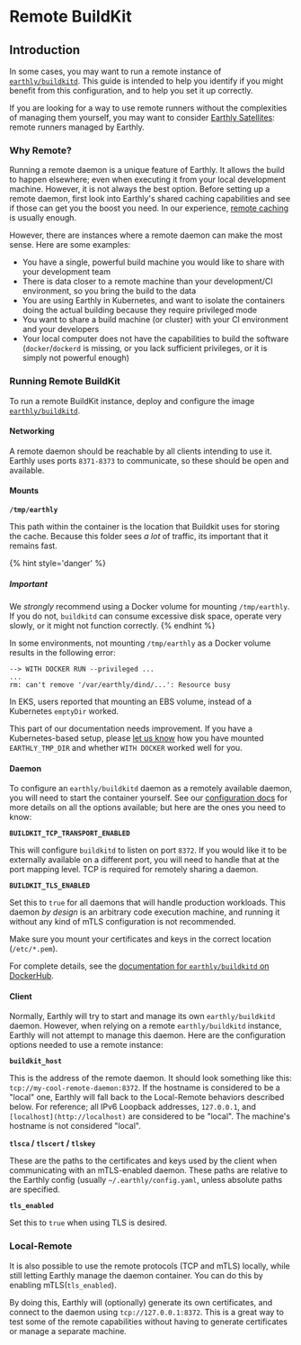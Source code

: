 # Remote BuildKit 

## Introduction

In some cases, you may want to run a remote instance of [`earthly/buildkitd`](https://hub.docker.com/r/earthly/buildkitd). This guide is intended to help you identify if you might benefit from this configuration, and to help you set it up correctly.

If you are looking for a way to use remote runners without the complexities of managing them yourself, you may want to consider [Earthly Satellites](../cloud/satellites.md): remote runners managed by Earthly.

### Why Remote?

Running a remote daemon is a unique feature of Earthly. It allows the build to happen elsewhere; even when executing it from your local development machine. However, it is not always the best option. Before setting up a remote daemon, first look into Earthly's shared caching capabilities and see if those can get you the boost you need. In our experience, [remote caching](../remote-caching.md) is usually enough.

However, there are instances where a remote daemon can make the most sense. Here are some examples:

- You have a single, powerful build machine you would like to share with your development team
- There is data closer to a remote machine than your development/CI environment, so you bring the build to the data
- You are using Earthly in Kubernetes, and want to isolate the containers doing the actual building because they require privileged mode
- You want to share a build machine (or cluster) with your CI environment and your developers
- Your local computer does not have the capabilities to build the software (`docker`/`dockerd` is missing, or you lack sufficient privileges, or it is simply not powerful enough)

### Running Remote BuildKit

To run a remote BuildKit instance, deploy and configure the image [`earthly/buildkitd`](https://hub.docker.com/r/earthly/buildkitd).

#### Networking

A remote daemon should be reachable by all clients intending to use it. Earthly uses ports `8371-8373` to communicate, so these should be open and available.

#### Mounts

**`/tmp/earthly`**

This path within the container is the location that Buildkit uses for storing the cache. Because this folder sees _a lot_ of traffic, its important that it remains fast.

{% hint style='danger' %}
##### Important
We *strongly* recommend using a Docker volume for mounting `/tmp/earthly`. If you do not, `buildkitd` can consume excessive disk space, operate very slowly, or it might not function correctly.
{% endhint %}

In some environments, not mounting `/tmp/earthly` as a Docker volume results in the following error:

```
--> WITH DOCKER RUN --privileged ...
...
rm: can't remove '/var/earthly/dind/...': Resource busy
```

In EKS, users reported that mounting an EBS volume, instead of a Kubernetes `emptyDir` worked.

This part of our documentation needs improvement. If you have a Kubernetes-based setup, please [let us know](https://earthly.dev/slack) how you have mounted `EARTHLY_TMP_DIR` and whether `WITH DOCKER` worked well for you.

#### Daemon

To configure an `earthly/buildkitd` daemon as a remotely available daemon, you will need to start the container yourself. See our [configuration docs](../earthly-config/earthly-config.md) for more details on all the options available; but here are the ones you need to know:

**`BUILDKIT_TCP_TRANSPORT_ENABLED`**

This will configure `buildkitd` to listen on port `8372`. If you would like it to be externally available on a different port, you will need to handle that at the port mapping level. TCP is required for remotely sharing a daemon.

**`BUILDKIT_TLS_ENABLED`**

Set this to `true` for all daemons that will handle production workloads. This daemon *by design* is an arbitrary code execution machine, and running it without any kind of mTLS configuration is not recommended.

Make sure you mount your certificates and keys in the correct location (`/etc/*.pem`).

For complete details, see the [documentation for `earthly/buildkitd` on DockerHub](https://hub.docker.com/r/earthly/buildkitd).

#### Client

Normally, Earthly will try to start and manage its own `earthly/buildkitd` daemon. However, when relying on a remote `earthly/buildkitd` instance, Earthly will not attempt to manage this daemon. Here are the configuration options needed to use a remote instance:

**`buildkit_host`**

This is the address of the remote daemon. It should look something like this: `tcp://my-cool-remote-daemon:8372`. If the hostname is considered to be a "local" one, Earthly will fall back to the Local-Remote behaviors described below. For reference; all IPv6 Loopback addresses, `127.0.0.1`, and `[localhost](http://localhost)` are considered to be "local". The machine's hostname is not considered "local".

**`tlsca` / `tlscert` / `tlskey`**

These are the paths to the certificates and keys used by the client when communicating with an mTLS-enabled daemon. These paths are relative to the Earthly config (usually `~/.earthly/config.yaml`, unless absolute paths are specified.

**`tls_enabled`**

Set this to `true` when using TLS is desired.

### Local-Remote

It is also possible to use the remote protocols (TCP and mTLS) locally, while still letting Earthly manage the daemon container. You can do this by enabling mTLS(`tls_enabled`).

By doing this, Earthly will (optionally) generate its own certificates, and connect to the daemon using `tcp://127.0.0.1:8372`. This is a great way to test some of the remote capabilities without having to generate certificates or manage a separate machine.
